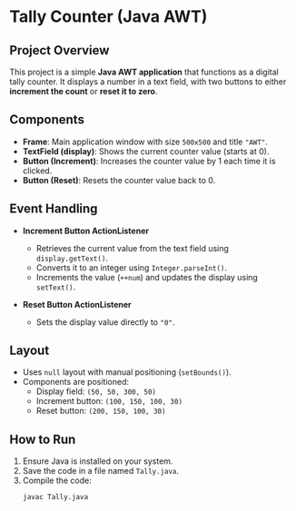 # Tally Counter (Java AWT)

## Project Overview
This project is a simple **Java AWT application** that functions as a digital tally counter. It displays a number in a text field, with two buttons to either **increment the count** or **reset it to zero**.

## Components
- **Frame**: Main application window with size `500x500` and title `"AWT"`.
- **TextField (display)**: Shows the current counter value (starts at 0).
- **Button (Increment)**: Increases the counter value by 1 each time it is clicked.
- **Button (Reset)**: Resets the counter value back to 0.

## Event Handling
- **Increment Button ActionListener**  
  - Retrieves the current value from the text field using `display.getText()`.
  - Converts it to an integer using `Integer.parseInt()`.
  - Increments the value (`++num`) and updates the display using `setText()`.
  
- **Reset Button ActionListener**  
  - Sets the display value directly to `"0"`.

## Layout
- Uses `null` layout with manual positioning (`setBounds()`).
- Components are positioned:
  - Display field: `(50, 50, 300, 50)`
  - Increment button: `(100, 150, 100, 30)`
  - Reset button: `(200, 150, 100, 30)`

## How to Run
1. Ensure Java is installed on your system.
2. Save the code in a file named `Tally.java`.
3. Compile the code:
   ```bash
   javac Tally.java


